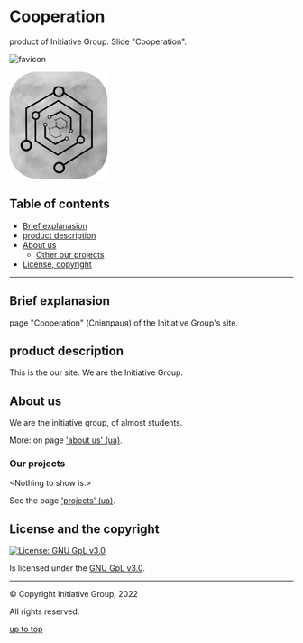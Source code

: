 # Cooperation
<a id="top"></a>

product of Initiative Group.
Slide "Cooperation".

![favicon](favicon.ico)

![logo](src/images/logo.png)

## Table of contents

 * [Brief explanasion](#br-expl)
 * [product description](#prod-descr)
 * [About us](#about-us)
 	- [Other our projects](#other-our)
 * [License, copyright](#lic-and-cop)

* * *

## Brief explanasion
<a id="br-expl"></a>

page "Cooperation" (Співпраця) of the Initiative Group's site.

## product description
<a id="prod-descr"></a>

This is the our site. We are the Initiative Group.

## About us
<a id="about-us"></a>

We are the initiative group, of almost students.

More: on page ['about us' (ua)](https://www.initiative-group.out-site.com/about-us).

### Our projects
<a id="other-our"></a>

&lt;Nothing to show is.&gt;

See the page ['projects' (ua)](https://www.initiative-group.out-site.com/projects).

## License and the copyright
<a id="lic-and-cop"></a>

[![License: GNU GpL v3.0](https://img.shields.io/badge/GNU%20GpL-v3.0-red)](http://choosealicense.com/licenses/gpl-3.0/)

Is licensed under the [GNU GpL v3.0](http://choosealicense.com/licenses/gpl-3.0/).

- - -

&copy; Copyright Initiative Group, 2022

All rights reserved.

[up to top](#top)
